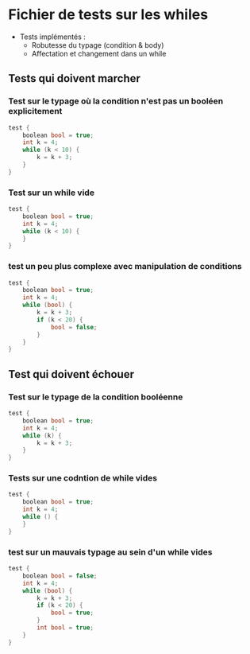 # Fichier de tests sur les whiles

-   Tests implémentés :
    -   Robutesse du typage (condition & body)
    -   Affectation et changement dans un while

## Tests qui doivent marcher

### Test sur le typage où la condition n'est pas un booléen explicitement

```c
test {
	boolean bool = true;
	int k = 4;
	while (k < 10) {
		k = k + 3;
	}
}
```

### Test sur un while vide

```c
test {
	boolean bool = true;
	int k = 4;
	while (k < 10) {
	}
}
```

### test un peu plus complexe avec manipulation de conditions

```c
test {
	boolean bool = true;
	int k = 4;
	while (bool) {
		k = k + 3;
		if (k < 20) {
			bool = false;
		}
	}
}
```

## Test qui doivent échouer

### Test sur le typage de la condition booléenne

```c
test {
	boolean bool = true;
	int k = 4;
	while (k) {
		k = k + 3;
	}
}
```

### Tests sur une codntion de while vides

```c
test {
	boolean bool = true;
	int k = 4;
	while () {
	}
}
```

### test sur un mauvais typage au sein d'un while vides

```c
test {
	boolean bool = false;
	int k = 4;
	while (bool) {
		k = k + 3;
		if (k < 20) {
			bool = true;
		}
		int bool = true;
	}
}
```
